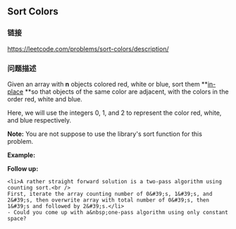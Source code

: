 ## Sort Colors  
### 链接  
https://leetcode.com/problems/sort-colors/description/  
### 问题描述
Given an array with **n** objects colored red, white or blue, sort them **[in-place](https://en.wikipedia.org/wiki/In-place_algorithm)&nbsp;**so that objects of the same color are adjacent, with the colors in the order red, white and blue.

Here, we will use the integers 0, 1, and 2 to represent the color red, white, and blue respectively.

**Note:**&nbsp;You are not suppose to use the library&#39;s sort function for this problem.

**Example:**

**Follow up:**

	<li>A rather straight forward solution is a two-pass algorithm using counting sort.<br />
	First, iterate the array counting number of 0&#39;s, 1&#39;s, and 2&#39;s, then overwrite array with total number of 0&#39;s, then 1&#39;s and followed by 2&#39;s.</li>
	- Could you come up with a&nbsp;one-pass algorithm using only constant space?
